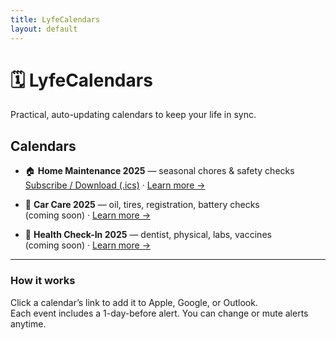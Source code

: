 ```yaml
---
title: LyfeCalendars
layout: default
---
```


# 🗓️ LyfeCalendars
Practical, auto-updating calendars to keep your life in sync.

## Calendars
- 🏠 **Home Maintenance 2025** — seasonal chores & safety checks  
  [Subscribe / Download (.ics)](https://lyfecalendars.github.io/Home_Maintenance_2025.ics) · [Learn more →](/home)

- 🚗 **Car Care 2025** — oil, tires, registration, battery checks  
  (coming soon) · [Learn more →](/car)

- 💪 **Health Check-In 2025** — dentist, physical, labs, vaccines  
  (coming soon) · [Learn more →](/health)

---

### How it works
Click a calendar’s link to add it to Apple, Google, or Outlook.  
Each event includes a 1-day-before alert. You can change or mute alerts anytime.
